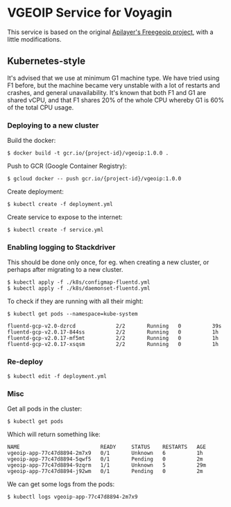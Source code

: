 # VGEOIP Service for Voyagin

This service is based on the original [Apilayer's Freegeoip project](https://github.com/apilayer/freegeoip), with a little modifications.

## Kubernetes-style

It's advised that we use at minimum G1 machine type. We have tried using F1 before, but the machine became very unstable with a lot of restarts and crashes, and general unavailability. It's known that both F1 and G1 are shared vCPU, and that F1 shares 20% of the whole CPU whereby G1 is 60% of the total CPU usage.

### Deploying to a new cluster

Build the docker:

```
$ docker build -t gcr.io/{project-id}/vgeoip:1.0.0 .
```

Push to GCR (Google Container Registry):

```
$ gcloud docker -- push gcr.io/{project-id}/vgeoip:1.0.0
```

Create deployment:

```
$ kubectl create -f deployment.yml
```

Create service to expose to the internet:

```
$ kubectl create -f service.yml
```

### Enabling logging to Stackdriver

This should be done only once, for eg. when creating a new cluster, or perhaps after migrating to a new cluster.

```
$ kubectl apply -f ./k8s/configmap-fluentd.yml
$ kubectl apply -f ./k8s/daemonset-fluentd.yml
```

To check if they are running with all their might:

```
$ kubectl get pods --namespace=kube-system

fluentd-gcp-v2.0-dzrcd             2/2       Running   0          39s
fluentd-gcp-v2.0.17-844ss          2/2       Running   0          1h
fluentd-gcp-v2.0.17-mf5mt          2/2       Running   0          1h
fluentd-gcp-v2.0.17-xsqsm          2/2       Running   0          1h
```

### Re-deploy

```
$ kubectl edit -f deployment.yml
```

### Misc

Get all pods in the cluster:

```
$ kubectl get pods
```

Which will return something like:

```
NAME                          READY     STATUS    RESTARTS   AGE
vgeoip-app-77c47d8894-2m7x9   0/1       Unknown   6          1h
vgeoip-app-77c47d8894-5qwf5   0/1       Pending   0          2m
vgeoip-app-77c47d8894-9zqrm   1/1       Unknown   5          29m
vgeoip-app-77c47d8894-j92wm   0/1       Pending   0          2m
```

We can get some logs from the pods:

```
$ kubectl logs vgeoip-app-77c47d8894-2m7x9
```
